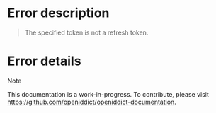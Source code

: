 # Error description

> The specified token is not a refresh token.

# Error details

> [!NOTE]
> This documentation is a work-in-progress. To contribute, please visit https://github.com/openiddict/openiddict-documentation.
